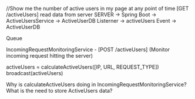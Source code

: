 //Show me the number of active users in my page at any point of time
[GET /activeUsers]
read data from server
SERVER -> Spring Boot -> ActiveUsersService -> ActiveUserDB
Listerner -> activeUsers Event -> ActiveUserDB

Queue


IncomingRequestMonitoringService - [POST /activeUsers]
(Monitor incoming request hitting the server)

activeUsers = calculateActiveUsers([IP, URL, REQUEST_TYPE])
broadcast(activeUsers)


Why is calculateActiveUsers doing in IncomingRequestMonitoringService?
What is the need to store ActiveUsers data?